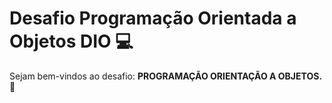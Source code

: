 # Desafio Programação Orientada a Objetos DIO :computer: #

Sejam bem-vindos ao desafio: **PROGRAMAÇÃO ORIENTAÇÃO A OBJETOS.** :wave: